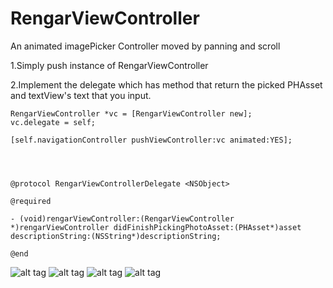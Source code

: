 # RengarViewController
An animated imagePicker Controller moved by panning and scroll

 1.Simply push instance of RengarViewController

 2.Implement the delegate which has method that return the picked PHAsset and textView's text that you input.
	
	
	RengarViewController *vc = [RengarViewController new];
	vc.delegate = self;
		
	[self.navigationController pushViewController:vc animated:YES];
		
		
		
		
	@protocol RengarViewControllerDelegate <NSObject>
		
	@required
		
	- (void)rengarViewController:(RengarViewController *)rengarViewController didFinishPickingPhotoAsset:(PHAsset*)asset descriptionString:(NSString*)descriptionString;
	
	@end

![alt tag](https://github.com/peiweichen/RengarViewController/blob/master/RengarViewController/2.pic.jpg)
![alt tag](https://github.com/peiweichen/RengarViewController/blob/master/RengarViewController/3.pic.jpg)
![alt tag](https://github.com/peiweichen/RengarViewController/blob/master/RengarViewController/1.pic.jpg)
![alt tag](https://github.com/peiweichen/RengarViewController/blob/master/RengarViewController/4.pic.jpg)
